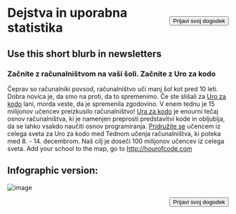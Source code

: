 

[<button style="float: right; margin-top: 50px">Prijavi svoj dogodek</button>](/#join)

# Dejstva in uporabna statistika

## Use this short blurb in newsletters

### Začnite z računalništvom na vaši šoli. Začnite z Uro za kodo

Čeprav so računalniki povsod, računalništvo uči manj šol kot pred 10 leti. Dobra novica je, da smo na proti, da to spremenimo. Če ste slišali za [Uro za kodo](<%= hoc_uri('/') %>) lani, morda veste, da je spremenila zgodovino. V enem tednu je 15 milijonov učencev preizkusilo računalništvo! [Ura za kodo](<%= hoc_uri('/') %>) je enourni tečaj osnov računalništva, ki je namenjen preprosti predstavitvi kode in obljublja, da se lahko vsakdo naučiti osnov programiranja. [Pridružite se](<%= hoc_uri('/') %>) učencem iz celega sveta za Uro za kodo med Tednom učenja računalništva, ki poteka med 8. - 14. decembrom. Naš cilj je doseči 100 milijonov učencev iz celega sveta. Add your school to the map, go to <http://hourofcode.com>

## Infographic version:

![image](http://code.org/images/fit-8000/Code.org_infographic.png)

<a style="display: block" href="/#join"><button style="float: right;">Prijavi svoj dogodek</button></a>